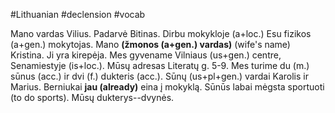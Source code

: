 #Lithuanian #declension #vocab 

Mano vardas Vilius. Padarvė Bitinas. Dirbu mokykloje (a+loc.) Esu fizikos (a+gen.) mokytojas. Mano __(žmonos (a+gen.) vardas)__ (wife's name) Kristina. Ji yra kirepėja. Mes gyvename Vilniaus (us+gen.) centre, Senamiestyje (is+loc.). Mūsų adresas Literatų g. 5-9.
Mes turime du (m.) sūnus (acc.) ir dvi (f.) dukteris (acc.). Sūnų (us+pl+gen.) vardai Karolis ir Marius. Berniukai __jau (already)__ eina į mokyklą. Sūnūs labai mėgsta sportuoti (to do sports).
Mūsų dukterys--dvynės. 
